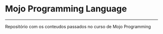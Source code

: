 # Mojo Programming Language

---

Repositório com os conteudos passados no curso de  Mojo Programming